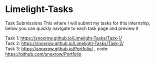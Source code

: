# Limelight-Tasks
Task Submissions
 This where I will submit my tasks for this internship, below you can quickly navigate to each task page and preview it
 
 Task 1: https://snoxrow.github.io/Limelight-Tasks/Task-1/ <br>
 Task 2: https://snoxrow.github.io/Limelight-Tasks/Task-2/ <br>
 Task 3: https://snoxrow.github.io/Portfolio/ , code: https://github.com/snoxrow/Portfolio
